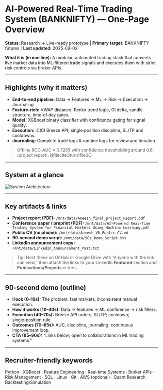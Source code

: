 # AI‑Powered Real‑Time Trading System (BANKNIFTY) — One‑Page Overview

**Status:** Research → Live-ready prototype | **Primary target:** BANKNIFTY futures | **Last updated:** 2025-09-02

**What it is (in one line):** A modular, automated trading stack that converts live market data into ML‑filtered trade signals and executes them with strict risk controls via broker APIs.

---

## Highlights (why it matters)
- **End‑to‑end pipeline:** Data → Features → ML → Risk → Execution → Journaling.
- **Feature‑rich:** VWAP distance, Renko trend logic, OI delta, candle structure, time‑of‑day gates.
- **Model:** XGBoost binary classifier with confidence gating for signal quality.
- **Execution:** ICICI Breeze API; single‑position discipline, SL/TP and cooldowns.
- **Journaling:** Complete trade logs & runtime logs for review and iteration.

> Offline ROC‑AUC ≈ 0.7285 with confidence thresholding around 0.6 (project report). fileciteturn1file0

---

## System at a glance
![System Architecture](/mnt/data/architecture_diagram.png)

---

## Key artifacts & links
- **Project report (PDF):** `/mnt/data/Aneesh_final_project_Report.pdf`
- **Conference paper / preprint (PDF):** `/mnt/data/AI-Powered Real-Time Trading System for Financial Markets Using Machine Learning.pdf`
- **Public CV (no phone):** `/mnt/data/Aneesh_VR_Public_CV.md`
- **90‑second demo script:** `/mnt/data/90s_Demo_Script.txt`
- **LinkedIn announcement copy:** `/mnt/data/LinkedIn_Announcement_Post.txt`

> Tip: Host these on GitHub or Google Drive with “Anyone with the link can view,” then attach the links to your LinkedIn **Featured** section and **Publications/Projects** entries.

---

## 90‑second demo (outline)
- **Hook (0–10s):** The problem: fast markets, inconsistent manual execution.
- **How it works (10–40s):** Data → features → ML confidence → risk filters.
- **Execution (40–70s):** Breeze API orders; SL/TP; cooldown; single‑position rule.
- **Outcomes (70–85s):** AUC, discipline, journaling; continuous improvement loop.
- **CTA (85–90s):** “Links below; open to collaborations in ML trading systems.”

---

## Recruiter‑friendly keywords
Python · XGBoost · Feature Engineering · Real‑time Systems · Broker APIs · Risk Management · SQL · Linux · Git · AWS (optional) · Quant Research · Backtesting/Simulation
